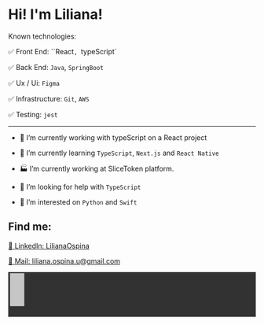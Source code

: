 
<!--
**LilianaOspina/LilianaOspina** is a ✨ _special_ ✨ repository because its `README.md` (this file) appears on your GitHub profile.

Here are some ideas to get you started:

- 🔭 I’m currently working on ...
- 🌱 I’m currently learning ...
- 👯 I’m looking to collaborate on ...
- 🤔 I’m looking for help with ...
- 💬 Ask me about ...
- 📫 How to reach me: ...
- 😄 Pronouns: ...
- ⚡ Fun fact: ...
-->
# Hi! I'm Liliana!

Known technologies:

✅ Front End: ``React`, `typeScript`

✅ Back End: `Java`, `SpringBoot`

✅ Ux / Ui: `Figma`

✅ Infrastructure: `Git`, `AWS`

✅ Testing: `jest`

***

- 🔭 I’m currently working with typeScript on a React project

- 🌱 I’m currently learning `TypeScript`, `Next.js` and `React Native`

- 🏭 I’m currently working at SliceToken platform.

- 🤔 I’m looking for help with `TypeScript`

- 🐍 I’m interested on `Python` and `Swift`

## Find me:

[💬 LinkedIn: LilianaOspina](https://www.linkedin.com/in/lilianaospinau/)

[💬 Mail: liliana.ospina.u@gmail.com](mailto:liliana.ospina.u@gmail.com)

![img](./assets/firm.gif)
